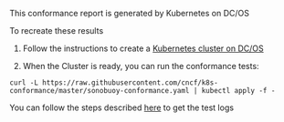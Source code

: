 This conformance report is generated by Kubernetes on DC/OS

To recreate these results

1. Follow the instructions to create a [Kubernetes cluster on DC/OS](https://github.com/mesosphere/dcos-kubernetes-quickstart)

2. When the Cluster is ready, you can run the conformance tests:

  `curl -L https://raw.githubusercontent.com/cncf/k8s-conformance/master/sonobuoy-conformance.yaml | kubectl apply -f -`

  You can follow the steps described [here](https://github.com/cncf/k8s-conformance/blob/master/instructions.md) to get the test logs
